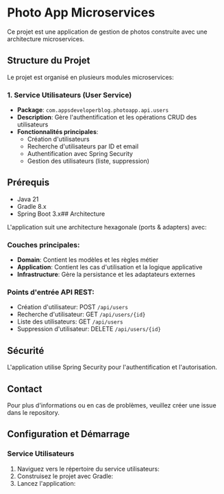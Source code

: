 # Photo App Microservices

Ce projet est une application de gestion de photos construite avec une architecture microservices.

## Structure du Projet

Le projet est organisé en plusieurs modules microservices:

### 1. Service Utilisateurs (User Service)
- **Package**: `com.appsdeveloperblog.photoapp.api.users`
- **Description**: Gère l'authentification et les opérations CRUD des utilisateurs
- **Fonctionnalités principales**:
    - Création d'utilisateurs
    - Recherche d'utilisateurs par ID et email
    - Authentification avec Spring Security
    - Gestion des utilisateurs (liste, suppression)

## Prérequis
- Java 21
- Gradle 8.x
- Spring Boot 3.x## Architecture

L'application suit une architecture hexagonale (ports & adapters) avec:

### Couches principales:
- **Domain**: Contient les modèles et les règles métier
- **Application**: Contient les cas d'utilisation et la logique applicative
- **Infrastructure**: Gère la persistance et les adaptateurs externes

### Points d'entrée API REST:
- Création d'utilisateur: POST `/api/users`
- Recherche d'utilisateur: GET `/api/users/{id}`
- Liste des utilisateurs: GET `/api/users`
- Suppression d'utilisateur: DELETE `/api/users/{id}`

## Sécurité
L'application utilise Spring Security pour l'authentification et l'autorisation.

## Contact
Pour plus d'informations ou en cas de problèmes, veuillez créer une issue dans le repository.

## Configuration et Démarrage

### Service Utilisateurs
1. Naviguez vers le répertoire du service utilisateurs:
2. Construisez le projet avec Gradle:
3. Lancez l'application:

